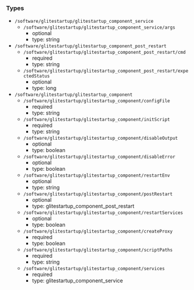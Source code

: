 ### Types

- `/software/glitestartup/glitestartup_component_service`
    - `/software/glitestartup/glitestartup_component_service/args`
        - optional
        - type: string
- `/software/glitestartup/glitestartup_component_post_restart`
    - `/software/glitestartup/glitestartup_component_post_restart/cmd`
        - required
        - type: string
    - `/software/glitestartup/glitestartup_component_post_restart/expectedStatus`
        - optional
        - type: long
- `/software/glitestartup/glitestartup_component`
    - `/software/glitestartup/glitestartup_component/configFile`
        - required
        - type: string
    - `/software/glitestartup/glitestartup_component/initScript`
        - required
        - type: string
    - `/software/glitestartup/glitestartup_component/disableOutput`
        - optional
        - type: boolean
    - `/software/glitestartup/glitestartup_component/disableError`
        - optional
        - type: boolean
    - `/software/glitestartup/glitestartup_component/restartEnv`
        - optional
        - type: string
    - `/software/glitestartup/glitestartup_component/postRestart`
        - optional
        - type: glitestartup_component_post_restart
    - `/software/glitestartup/glitestartup_component/restartServices`
        - optional
        - type: boolean
    - `/software/glitestartup/glitestartup_component/createProxy`
        - required
        - type: boolean
    - `/software/glitestartup/glitestartup_component/scriptPaths`
        - required
        - type: string
    - `/software/glitestartup/glitestartup_component/services`
        - required
        - type: glitestartup_component_service
